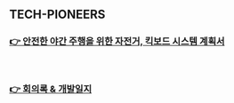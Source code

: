 ## TECH-PIONEERS

### [👉 안전한 야간 주행을 위한 자전거, 킥보드 시스템 계획서](https://github.com/TECH-PIONEERS/capstone-project/blob/main/%EC%A3%BC%EC%A0%9C%20%EC%8B%A0%EC%B2%AD%EC%84%9C/%EC%95%88%EC%A0%84%ED%95%9C%20%EC%95%BC%EA%B0%84%20%EC%A3%BC%ED%96%89%EC%9D%84%20%EC%9C%84%ED%95%9C%20%EC%9E%90%EC%A0%84%EA%B1%B0%2C%20%ED%82%A5%EB%B3%B4%EB%93%9C%20%EC%8B%9C%EC%8A%A4%ED%85%9C_tech-pioneers.pdf)

<br/>

### [👉 회의록 & 개발일지](https://tech-pioneers.github.io/)

<!--

**Here are some ideas to get you started:**

🙋‍♀️ A short introduction - what is your organization all about?
🌈 Contribution guidelines - how can the community get involved?
👩‍💻 Useful resources - where can the community find your docs? Is there anything else the community should know?
🍿 Fun facts - what does your team eat for breakfast?
🧙 Remember, you can do mighty things with the power of [Markdown](https://docs.github.com/github/writing-on-github/getting-started-with-writing-and-formatting-on-github/basic-writing-and-formatting-syntax)
-->
